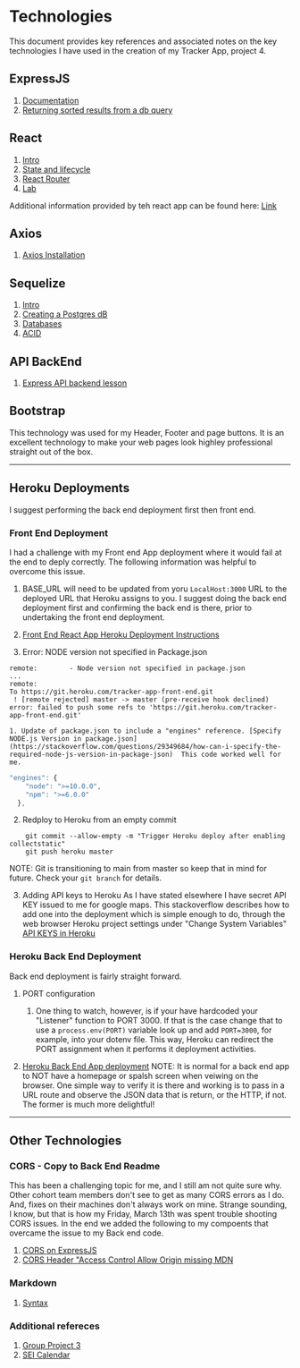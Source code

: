 # Technologies

This document provides key references and associated notes on the key technologies I have used in the creation of my Tracker App, project 4.

## ExpressJS
1. [Documentation](https://expressjs.com/en/4x/api.html)
1. [Returning sorted results from a db query](https://stackoverflow.com/questions/36259532/sequelize-findall-sort-order-in-nodejs)

## React
1. [Intro](https://git.generalassemb.ly/john-deere-sei-7/react-intro})
1. [State and lifecycle](https://reactjs.org/docs/state-and-lifecycle.html)
1. [React Router](https://git.generalassemb.ly/john-deere-sei-7/react-router#we-do-react-router-setup-10-min--040)
1. [Lab](https://git.generalassemb.ly/john-deere-sei-7/react-router-lab/tree/leo-complete-solution/src)

Additional information provided by teh react app can be found here: [Link](React.md)

## Axios

1. [Axios Installation](https://github.com/axios/axios/commit/7d3b626a595e5b911c59dfb28a8080e56d840602)


## Sequelize

1. [Intro](https://git.generalassemb.ly/john-deere-sei-7/sequelize-intro)
1. [Creating a Postgres dB](https://git.generalassemb.ly/john-deere-sei-7/databases/tree/master/sql-intro-lesson)
1. [Databases](https://git.generalassemb.ly/john-deere-sei-7/databases/tree/master/sql-relational-mapping-lesson)
1. [ACID](https://git.generalassemb.ly/john-deere-sei-7/ACID-database)

## API BackEnd

1. [Express API backend lesson](https://git.generalassemb.ly/john-deere-sei-7/muse-express-api-backend-lesson)

## Bootstrap
This technology was used for my Header, Footer and page buttons.  It is an excellent technology to make your web pages look highley professional straight out of the box.

---

## Heroku Deployments

I suggest performing the back end deployment first then front end.

### Front End Deployment
I had a challenge with my Front end App deployment where it would fail at the end to deply correctly.  The following information was helpful to overcome this issue.

1. BASE_URL will need to be updated from yoru ```LocalHost:3000``` URL to the deployed URL that Heroku assigns to you.  I suggest doing the back end deployment first and confirming the back end is there, prior to undertaking the front end deployment.

1. [Front End React App Heroku Deployment Instructions](https://git.generalassemb.ly/john-deere-sei-7/react-heroku-deployment)

1. Error:  NODE version not specified in Package.json 
```
remote:        - Node version not specified in package.json
...
remote:
To https://git.heroku.com/tracker-app-front-end.git
 ! [remote rejected] master -> master (pre-receive hook declined)
error: failed to push some refs to 'https://git.heroku.com/tracker-app-front-end.git'
```

    1. Update of package.json to include a "engines" reference. [Specify NODE.js Version in package.json](https://stackoverflow.com/questions/29349684/how-can-i-specify-the-required-node-js-version-in-package-json)  This code worked well for me.
``` js
"engines": {
    "node": ">=10.0.0",
    "npm": ">=6.0.0"
  },
```

2. Redploy to Heroku from an empty commit
``` t
    git commit --allow-empty -m "Trigger Heroku deploy after enabling collectstatic"
    git push heroku master
```
NOTE:  Git is transitioning to main from master so keep that in mind for future.  Check your ``` git branch ``` for details.

3. Adding API keys to Heroku
As I have stated elsewhere I have secret API KEY issued to me for google maps.  This stackoverflow describes how to add one into the deployment which is simple enough to do, through the web browser Heroku project settings under "Change System Variables"
[API KEYS in Heroku](https://stackoverflow.com/questions/35735663/how-to-add-api-keys-to-heroku/35776938#35776938)

### Heroku Back End Deployment

Back end deployment is fairly straight forward.  

1. PORT configuration
    1. One thing to watch, however, is if your have hardcoded your "Listener" function to PORT 3000.  If that is the case change that to use a ``` process.env(PORT) ``` variable look up and add ```PORT=3000```, for example, into your dotenv file.  This way, Heroku can redirect the PORT assignment when it performs it deployment activities.

1. [Heroku Back End App deployment](https://git.generalassemb.ly/john-deere-sei-7/node-express-heroku-deployment)
NOTE:  It is normal for a back end app to NOT have a homepage or spalsh screen when veiwing on the browser.  One simple way to verify it is there and working is to pass in a URL route and observe the JSON data that is return, or the HTTP, if not.  The former is much more delightful!

---

## Other Technologies

### CORS - Copy to Back End Readme
This has been a challenging topic for me, and I still am not quite sure why.  Other cohort team members don't see to get as many CORS errors as I do.  And, fixes on their machines don't always work on mine.  Strange sounding, I know, but that is how my Friday, March 13th was spent trouble shooting CORS issues.
In the end we added the following to my compoents that overcame the issue to my Back end code.  
    
1. [CORS on ExpressJS](https://enable-cors.org/server_expressjs.html)
1. [CORS Header "Access Control Allow Origin missing MDN](https://developer.mozilla.org/en-US/docs/Web/HTTP/CORS/Errors/CORSMissingAllowOrigin)

### Markdown
1. [Syntax](https://www.markdownguide.org/extended-syntax/)

### Additional refereces
1. [Group Project 3](https://github.com/PJTeel/unit3-birdapp/blob/master/src/App.js)
1. [SEI Calendar](https://docs.google.com/spreadsheets/d/1HgN0kh5VfhBy-iwlsA1O3u-sIQMTalBdrj89-dp5B9k/edit#gid=780921503)